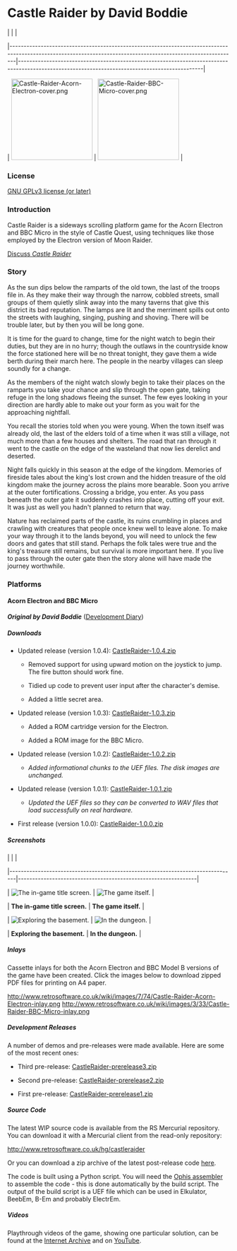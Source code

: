 # Castle Raider by David Boddie

| | |

|--------------------------------------------------------------------------------------------------------------------------------------------------------------|-----------------------------------------------------------------------------------------------------------------------------------------------|

| <img src="Castle-Raider-Acorn-Electron-cover.png" title="Castle-Raider-Acorn-Electron-cover.png" alt="Castle-Raider-Acorn-Electron-cover.png" width="184" /> | <img src="Castle-Raider-BBC-Micro-cover.png" title="Castle-Raider-BBC-Micro-cover.png" alt="Castle-Raider-BBC-Micro-cover.png" width="184" /> |

### License

[GNU GPLv3 license (or later)](http://en.wikipedia.org/wiki/GNU_General_Public_License)

### Introduction

Castle Raider is a sideways scrolling platform game for the Acorn Electron and BBC Micro in the style of Castle Quest, using techniques like those employed by the Electron version of Moon Raider.

[Discuss _Castle Raider_](http://www.retrosoftware.co.uk/forum/viewforum.php?f=88)

### Story

As the sun dips below the ramparts of the old town, the last of the troops file in. As they make their way through the narrow, cobbled streets, small groups of them quietly slink away into the many taverns that give this district its bad reputation. The lamps are lit and the merriment spills out onto the streets with laughing, singing, pushing and shoving. There will be trouble later, but by then you will be long gone.

It is time for the guard to change, time for the night watch to begin their duties, but they are in no hurry; though the outlaws in the countryside know the force stationed here will be no threat tonight, they gave them a wide berth during their march here. The people in the nearby villages can sleep soundly for a change.

As the members of the night watch slowly begin to take their places on the ramparts you take your chance and slip through the open gate, taking refuge in the long shadows fleeing the sunset. The few eyes looking in your direction are hardly able to make out your form as you wait for the approaching nightfall.

You recall the stories told when you were young. When the town itself was already old, the last of the elders told of a time when it was still a village, not much more than a few houses and shelters. The road that ran through it went to the castle on the edge of the wasteland that now lies derelict and deserted.

Night falls quickly in this season at the edge of the kingdom. Memories of fireside tales about the king's lost crown and the hidden treasure of the old kingdom make the journey across the plains more bearable. Soon you arrive at the outer fortifications. Crossing a bridge, you enter. As you pass beneath the outer gate it suddenly crashes into place, cutting off your exit. It was just as well you hadn't planned to return that way.

Nature has reclaimed parts of the castle, its ruins crumbling in places and crawling with creatures that people once knew well to leave alone. To make your way through it to the lands beyond, you will need to unlock the few doors and gates that still stand. Perhaps the folk tales were true and the king's treasure still remains, but survival is more important here. If you live to pass through the outer gate then the story alone will have made the journey worthwhile.

### Platforms

#### Acorn Electron and BBC Micro

**_Original by David Boddie_** ([Development Diary](Castle_Raider/DevelopmentDiary "wikilink"))

##### Downloads

- Updated release (version 1.0.4): [CastleRaider-1.0.4.zip](./images/CastleRaider-1.0.4.zip "wikilink")

  - Removed support for using upward motion on the joystick to jump. The fire button should work fine.

  - Tidied up code to prevent user input after the character's demise.

  - Added a little secret area.

- Updated release (version 1.0.3): [CastleRaider-1.0.3.zip](./images/CastleRaider-1.0.3.zip "wikilink")

  - Added a ROM cartridge version for the Electron.

  - Added a ROM image for the BBC Micro.

- Updated release (version 1.0.2): [CastleRaider-1.0.2.zip](./images/CastleRaider-1.0.2.zip "wikilink")

  - _Added informational chunks to the UEF files. The disk images are unchanged._

- Updated release (version 1.0.1): [CastleRaider-1.0.1.zip](./images/CastleRaider-1.0.1.zip "wikilink")

  - _Updated the UEF files so they can be converted to WAV files that load successfully on real hardware._

- First release (version 1.0.0): [CastleRaider-1.0.0.zip](./images/CastleRaider-1.0.0.zip "wikilink")

##### Screenshots

| | |

|--------------------------------------------------------------------------------|---------------------------------------------------------------|

| ![The in-game title screen.](./images/2014-11-30-title.png "The in-game title screen.") | ![The game itself.](2014-11-30-action.png "The game itself.") |

| **The in-game title screen.** | **The game itself.** |

| ![Exploring the basement.](./images/2014-11-30-basement.png "Exploring the basement.") | ![In the dungeon.](2014-11-30-dungeon.png "In the dungeon.") |

| **Exploring the basement.** | **In the dungeon.** |

##### Inlays

Cassette inlays for both the Acorn Electron and BBC Model B versions of the game have been created. Click the images below to download zipped PDF files for printing on A4 paper.

[<http://www.retrosoftware.co.uk/wiki/images/7/74/Castle-Raider-Acorn-Electron-inlay.png>](http://www.retrosoftware.co.uk/wiki/images/f/f3/Castle-Raider-Acorn-Electron-inlay.zip) [<http://www.retrosoftware.co.uk/wiki/images/3/33/Castle-Raider-BBC-Micro-inlay.png>](http://www.retrosoftware.co.uk/wiki/images/9/98/Castle-Raider-BBC-Micro-inlay.zip)

##### Development Releases

A number of demos and pre-releases were made available. Here are some of the most recent ones:

- Third pre-release: [CastleRaider-prerelease3.zip](./images/CastleRaider-prerelease3.zip "wikilink")

- Second pre-release: [CastleRaider-prerelease2.zip](./images/CastleRaider-prerelease2.zip "wikilink")

- First pre-release: [CastleRaider-prerelease1.zip](./images/CastleRaider-prerelease1.zip "wikilink")

##### Source Code

The latest WIP source code is available from the RS Mercurial repository. You can download it with a Mercurial client from the read-only repository:

<http://www.retrosoftware.co.uk/hg/castleraider>

Or you can download a zip archive of the latest post-release code [here](http://www.retrosoftware.co.uk/hg/castleraider/archive/tip.zip).

The code is built using a Python script. You will need the [Ophis assembler](https://hkn.eecs.berkeley.edu/~mcmartin/ophis/) to assemble the code - this is done automatically by the build script. The output of the build script is a UEF file which can be used in Elkulator, BeebEm, B-Em and probably ElectrEm.

##### Videos

Playthrough videos of the game, showing one particular solution, can be found at the [Internet Archive](https://archive.org/details/CastleRaiderPlaythroughPart1) and on [YouTube](https://www.youtube.com/playlist?list=PLQyiGjIzBay5AuXL32uqN23l9VKFguHhQ).

